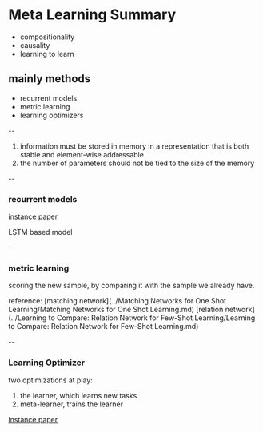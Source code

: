 # Meta Learning Summary

+ compositionality
+ causality
+ learning to learn

## mainly methods
+ recurrent models
+ metric learning
+ learning optimizers

--
1. information must be stored in memory in a representation that is both stable and element-wise addressable
2. the number of parameters should not be tied to the size of the memory 

--
### recurrent models

[instance paper](http://proceedings.mlr.press/v48/santoro16.pdf)

LSTM based model

--
### metric learning

scoring the new sample, by comparing it with the sample we already have.

reference: 
[matching network](../Matching Networks for One Shot Learning/Matching Networks for One Shot Learning.md) 
[relation network](../Learning to Compare: Relation Network for Few-Shot Learning/Learning to Compare: Relation Network for Few-Shot Learning.md)

--
### Learning Optimizer

two optimizations at play: 

1. the learner, which learns new tasks
2. meta-learner, trains the learner

[instance paper](https://openreview.net/forum?id=rJY0-Kcll)